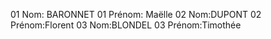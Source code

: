 01 Nom: BARONNET
01 Prénom: Maëlle
02 Nom:DUPONT
02 Prénom:Florent
03 Nom:BLONDEL
03 Prénom:Timothée
